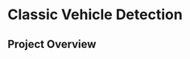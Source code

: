 # Classic Vehicle Detection

## Project Overview


<!--stackedit_data:
eyJoaXN0b3J5IjpbLTg3MjEwMDk3M119
-->